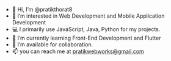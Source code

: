 - 👋 Hi, I’m @pratikthorat8
- 👀 I’m interested in Web Development and Mobile Application Development
- 💻 I primarily use JavaScript, Java, Python for my projects. 
- 🌱 I’m currently learning Front-End Development and Flutter
- 💞️ I’m available for collaboration.
- 📫 you can reach me at pratikwebworks@gmail.com
